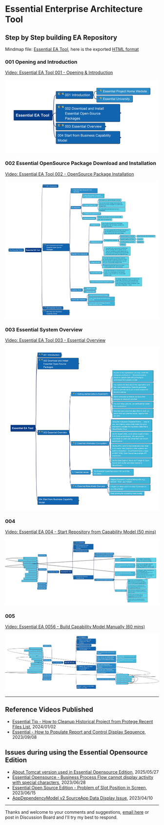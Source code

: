 # Essential Enterprise Architecture Tool

## Step by Step building EA Repository

Mindmap file: [Essential EA Tool](./Essential-EA-Tool.mm), here is the exported [HTML format](./Essential-EA-Tool.html)

### 001 Opening and Introduction

[Video: Essential EA Tool 001 - Opening & Introduction](https://youtu.be/5CJjwiWxPjA)

![001 Introduction](img/Essential-EA-Tool-001.jpg)

### 002 Essential OpenSource Package Download and Installation

[Video: Essential EA Tool 002 - OpenSource Package Installation](https://youtu.be/JwERUE5VLFY)

![002 OS Installation](img/Essential-EA-Tool-002.jpg)

### 003 Essential System Overview

[Video: Essential EA Tool 003 - Essential Overview](https://youtu.be/c51kPBLY66k)

![003 Essential Overview](img/Essential-EA-Tool-003.jpg)

### 004 

[Video: Essential EA 004 - Start Repository from Capability Model (50 mins)](https://youtu.be/5EkG5nmONr8)

![004 Business Capability](./img/Essential-EA-Tool-004.jpg)

### 005 

[Video: Essential EA 0056 - Build Capability Model Manually (60 mins)](https://youtu.be/iceqTqxW7Tk)

![005 Business Capability Model Built by Manually](./img/Essential-EA-Tool-005.jpg)

---

## Reference Videos Published

- [Essential Tip - How to Cleanup Historical Project from Protege Recent Files List](https://youtu.be/99GOJ9M22SM), 2024/01/02
- [Essential - How to Populate Report and Control Display Sequence](https://youtu.be/g2sAXt_NTV4), 2023/09/08

## Issues during using the Essential Opensource Edition

- [About Tomcat version used in Essential Opensource Edition](https://enterprise-architecture.org/forums/viewtopic.php?f=21&t=3131), 2025/05/27
- [Essential Opensource - Business Process Flow cannot display activity with special characters](https://youtu.be/eK9ImP8yfLI), 2023/06/28
- [Essential Open Source Edition - Problem of Slot Position in Screen](https://youtu.be/kKqpHkW_kXU), 2023/06/15
- [AppDependencyModel v2 SourceApp Data Display Issue](https://youtu.be/P2IQSSUlxKE), 2023/04/10

---

Thanks and welcome to your comments and suggestions, [email here](mailto:xiaoqizhao@outlook.com) or post in Discussion Board and I'll try my best to respond.